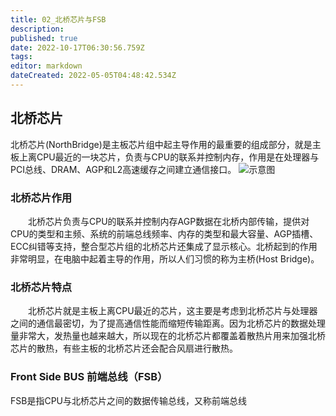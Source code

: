```yaml
---
title: 02_北桥芯片与FSB
description: 
published: true
date: 2022-10-17T06:30:56.759Z
tags: 
editor: markdown
dateCreated: 2022-05-05T04:48:42.534Z
---
```


## 北桥芯片
北桥芯片(NorthBridge)是主板芯片组中起主导作用的最重要的组成部分，就是主板上离CPU最近的一块芯片，负责与CPU的联系并控制内存，作用是在处理器与PCI总线、DRAM、AGP和L2高速缓存之间建立通信接口。
![示意图](/2022-10-17_23630.png)

### 北桥芯片作用

　　北桥芯片负责与CPU的联系并控制内存AGP数据在北桥内部传输，提供对CPU的类型和主频、系统的前端总线频率、内存的类型和最大容量、AGP插槽、ECC纠错等支持，整合型芯片组的北桥芯片还集成了显示核心。北桥起到的作用非常明显，在电脑中起着主导的作用，所以人们习惯的称为主桥(Host Bridge)。

### 北桥芯片特点

　　北桥芯片就是主板上离CPU最近的芯片，这主要是考虑到北桥芯片与处理器之间的通信最密切，为了提高通信性能而缩短传输距离。因为北桥芯片的数据处理量非常大，发热量也越来越大，所以现在的北桥芯片都覆盖着散热片用来加强北桥芯片的散热，有些主板的北桥芯片还会配合风扇进行散热。

### Front Side BUS 前端总线（FSB）
FSB是指CPU与北桥芯片之间的数据传输总线，又称前端总线